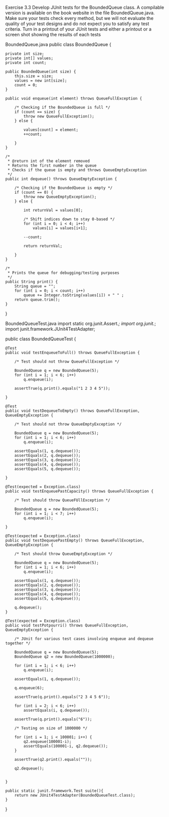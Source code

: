 Exercise 3.3
Develop JUnit tests for the BoundedQueue class. A compilable version is available on the book website in the file BoundedQueue.java. Make sure your tests check every method, but we will not evaluate the quality of your test designs and do not expect you to satisfy any test criteria. Turn in a printout of your JUnit tests and either a printout or a screen shot showing the results of each tests
	
BoundedQueue.java
public class BoundedQueue {
	
	private int size;
	private int[] values;
	private int count;
	
	public BoundedQueue(int size) {
		this.size = size;
		values = new int[size];
		count = 0;
	}
	
	public void enqueue(int element) throws QueueFullException {
		
		/* Checking if the BoundedQueue is full */
		if (count == size) {
			throw new QueueFullException();
		} else {
			
			values[count] = element;
			++count;
			
		} 
	}
	
	/*
	 * @return int of the element removed
	 * Returns the first number in the queue
	 * Checks if the queue is empty and throws QueueEmptyException
	 */
	public int dequeue() throws QueueEmptyException {
		
		/* Checking if the BoundedQueue is empty */
		if (count == 0) {
			throw new QueueEmptyException();
		} else {
			
			int returnVal = values[0];
			
			/* Shift indices down to stay 0-based */
			for (int i = 0; i < 4; i++)
				values[i] = values[i+1];
			
			--count;
			
			return returnVal;
			
		}
	}
	
	/*
	 * Prints the queue for debugging/testing purposes
	 */
	public String print() {
		String queue = "";
		for (int i = 0; i < count; i++) 
			queue += Integer.toString(values[i]) + " " ;
		return queue.trim();
	}
	
}
	
BoundedQueueTest.java
import static org.junit.Assert.*;
import org.junit.*;
import junit.framework.JUnit4TestAdapter;

public class BoundedQueueTest {

	@Test
	public void testEnqueueToFull() throws QueueFullException {
		
		/* Test should not throw QueueFullException */
		
		BoundedQueue q = new BoundedQueue(5);
		for (int i = 1; i < 6; i++)
			q.enqueue(i);
		
		assertTrue(q.print().equals("1 2 3 4 5"));
		
	}
	
	@Test
	public void testDequeueToEmpty() throws QueueFullException, QueueEmptyException {
		
		/* Test should not throw QueueEmptyException */

		BoundedQueue q = new BoundedQueue(5);
		for (int i = 1; i < 6; i++)
			q.enqueue(i);
		
		assertEquals(1, q.dequeue());
		assertEquals(2, q.dequeue());
		assertEquals(3, q.dequeue());
		assertEquals(4, q.dequeue());
		assertEquals(5, q.dequeue());
		
	}
	
	@Test(expected = Exception.class)
	public void testEnqueuePastCapacity() throws QueueFullException {
		
		/* Test should throw QueueFUllException */
		
		BoundedQueue q = new BoundedQueue(5);
		for (int i = 1; i < 7; i++)
			q.enqueue(i);
		
	}
	
	@Test(expected = Exception.class)
	public void testDequeuePastEmpty() throws QueueFullException, QueueEmptyException {
		
		/* Test should throw QueueEmptyException */
		
		BoundedQueue q = new BoundedQueue(5);
		for (int i = 1; i < 6; i++)
			q.enqueue(i);
		
		assertEquals(1, q.dequeue());
		assertEquals(2, q.dequeue());
		assertEquals(3, q.dequeue());
		assertEquals(4, q.dequeue());
		assertEquals(5, q.dequeue());
		
		q.dequeue();
	}
	
	@Test(expected = Exception.class)
	public void testPotpourri() throws QueueFullException, QueueEmptyException {

		/* JUnit for various test cases involving enqueue and dequeue together */
		
		BoundedQueue q = new BoundedQueue(5);
		BoundedQueue q2 = new BoundedQueue(1000000);
		
		for (int i = 1; i < 6; i++)
			q.enqueue(i);
		
		assertEquals(1, q.dequeue());
		
		q.enqueue(6);
		
		assertTrue(q.print().equals("2 3 4 5 6"));
		
		for (int i = 2; i < 6; i++)
			assertEquals(i, q.dequeue());
		
		assertTrue(q.print().equals("6"));
		
		/* Testing on size of 1000000 */
		
		for (int i = 1; i < 100001; i++) {
			q2.enqueue(100001-i);
			assertEquals(100001-i, q2.dequeue());
		}
		
		assertTrue(q2.print().equals(""));
		
		q2.dequeue();
		
		
	}

	public static junit.framework.Test suite(){
  		return new JUnit4TestAdapter(BoundedQueueTest.class);
 	}

}